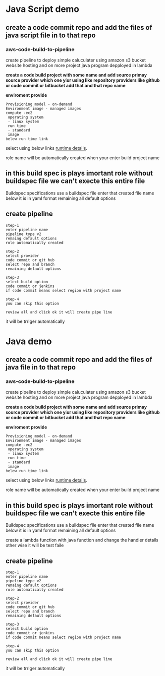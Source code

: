 # Java Script demo

## create a code commit repo and add the files of java script file in to that repo

### aws-code-build-to-pipeline
create pipeline to deploy simple caluculater using amazon s3 bucket website hosting and on more project java program depployed in lambda


**create a code build project with some name and add source primay source provider which one yiur using like repository providers like github or code commit or bitbucket add that and that repo name**

**enviroment provide**
```
Provisioning model - on-demand
Environment image - managed images
compute -ec2
 operating system
 - linux system
 run time
 - standard
 image
below run time link
```
 select using below links
[runtime details](https://docs.aws.amazon.com/codebuild/latest/userguide/build-spec-ref.html/).

role name will be automatically created when your enter build project name

## in this build spec is plays imortant role without buildspec file we can't execte this entire file

Buildspec specifications
use a buildspec file
enter that created file name below it is in yaml format  remaining all default options

## create pipeline
```
step-1
enter pipeline name
pipeline type v2
remaing default options
role automatically created

step-2
select provider
code commit or git hub
select repo and branch
remaining default options

step-3
select build option
code commit or jenkins
if code commit means select region with project name

step-4
you can skip this option

review all and click ok it will create pipe line
```
it will be trriger  automatically 


# Java demo

## create a code commit repo and add the files of java file in to that repo

### aws-code-build-to-pipeline
create pipeline to deploy simple caluculater using amazon s3 bucket website hosting and on more project java program depployed in lambda


**create a code build project with some name and add source primay source provider which one yiur using like repository providers like github or code commit or bitbucket add that and that repo name**

**enviroment provide**
```
Provisioning model - on-demand
Environment image - managed images
compute -ec2
 operating system
 - linux system
 run time
 - standard
 image
below run time link
```
 select using below links
[runtime details](https://docs.aws.amazon.com/codebuild/latest/userguide/build-spec-ref.html/).

role name will be automatically created when your enter build project name

## in this build spec is plays imortant role without buildspec file we can't execte this entire file

Buildspec specifications
use a buildspec file
enter that created file name below it is in yaml format  remaining all default options

create a lambda function with java function and change the handler details other wise it will be test faile

## create pipeline
```
step-1
enter pipeline name
pipeline type v2
remaing default options
role automatically created

step-2
select provider
code commit or git hub
select repo and branch
remaining default options

step-3
select build option
code commit or jenkins
if code commit means select region with project name

step-4
you can skip this option

review all and click ok it will create pipe line
```

it will be trriger  automatically 
